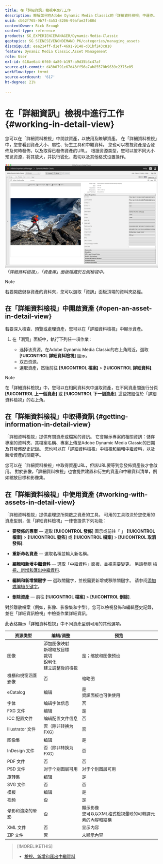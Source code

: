 ```yaml
---
title: 在「詳細資訊」檢視中進行工作
description: 瞭解如何在Adobe Dynamic Media Classic的「詳細資料檢視」中運作。
uuid: cb62f765-9b7f-4a53-8206-99afae2fb80d
contentOwner: Rick Brough
content-type: reference
products: SG_EXPERIENCEMANAGER/Dynamic-Media-Classic
geptopics: SG_SCENESEVENONDEMAND_PK/categories/managing_assets
discoiquuid: eaa214ff-d1ef-4691-9148-d01bf243c810
feature: Dynamic Media Classic,Asset Management
role: User
exl-id: 618ae6a4-6f60-4a80-b197-a9d35b3c47af
source-git-commit: d43b0791e67d43ff56a7ab85570b9639c2375e05
workflow-type: tm+mt
source-wordcount: '617'
ht-degree: 21%

---
```


# 在「詳細資訊」檢視中進行工作{#working-in-detail-view}

您可以在「詳細資料檢視」中開啟資產，以使用及瞭解資產。 在「詳細資料檢視」中，您會看到資產大小、屬性、衍生工具和中繼資料。 您也可以檢視資產是否發佈及何時發佈，以及取得已發佈資產的URL。 根据资源类型，您可以按不同大小预览资源，将其放大，并执行锐化、裁切以及其他格式设置操作。

<!-- 

Comment Type: remark
Last Modified By: Rick Brough (rbrough@adobe.com)
Last Modified Date: 2018-06-14T13:52:46.623-0400

<p>as_detail_view_popup.png found in Downloads on local in folder "scene7-images"</p>

 -->

![詳細資料檢視](/help/assets/image_0.img.png)
*「詳細資料檢視」，「資產庫」面板隱藏於左側檢視中。*

>[!NOTE]
>
>若要開啟儲存資產的資料夾，您可以選取「資訊」面板頂端的資料夾路徑。

## 在「詳細資料檢視」中開啟資產 {#open-an-asset-in-detail-view}

若要深入檢查、預覽或處理資產，您可以在「詳細資料檢視」中顯示資產。

1. 在「瀏覽」面板中，執行下列任一項作業：

   * 选择该资源。在Adobe Dynamic Media Classic的右上角附近，選取 **[!UICONTROL 詳細資料檢視]** 圖示。
   * 双击资源。
   * 選取資產，然後前往 **[!UICONTROL 檔案]** > **[!UICONTROL 詳細資料]**.

>[!NOTE]
>
>在「詳細資料檢視」中，您可以在相同資料夾中選取資產，在不同資產間進行分頁 **[!UICONTROL 上一個資產]** 或 **[!UICONTROL 下一個資產]**. 這些按鈕位於「詳細資料檢視」的右上角。

## 在「詳細資料檢視」中取得資訊 {#getting-information-in-detail-view}

「詳細資料檢視」提供有關資產或檔案的資訊。 它會顯示專案的相關資訊：儲存專案的資料夾、其檔案名稱、專案上傳至Adobe Dynamic Media Classic的日期及其發佈歷史記錄。 您也可以在「詳細資料檢視」中檢視和編輯中繼資料，以及新增資產的關鍵字。

您可以在「詳細資料檢視」中取得資產URL，但該URL要等到您發佈資產後才會啟用。 對於影像，「詳細資料檢視」也會提供建置和衍生的資產和中繼資料清單，例如縮放目標和影像集。

## 在「詳細資料檢視」中使用資產 {#working-with-assets-in-detail-view}

「詳細資料檢視」提供處理您所開啟之資產的工具。 可用的工具取決於您使用的資產型別，但「詳細資料檢視」一律會提供下列功能：

* **要發佈的專案**  — 選取 **[!UICONTROL 發佈]** 圖示或前往「 」 **[!UICONTROL 檔案]** > **[!UICONTROL 發佈]** 或 **[!UICONTROL 檔案]** > **[!UICONTROL 取消發佈]**.

* **重新命名資產**  — 選取名稱並輸入新名稱。

* **編輯和新增中繼資料**  — 選取「中繼資料」面板，並視需要變更。 另請參閱 [檢視、新增和匯出中繼資料](/help/viewing-adding-exporting-metadata.md).

* **編輯和新增關鍵字**  — 選取關鍵字，並視需要新增或移除關鍵字。 请参阅[添加或编辑关键字](/help/viewing-adding-exporting-metadata.md)。

* **刪除資產**  — 前往 **[!UICONTROL 檔案]** > **[!UICONTROL 刪除]**.

對於離散檔案（例如，影像、影像集和字型），您可以檢視發佈和編輯歷史記錄，並在「詳細資訊檢視」中檢查作業詳細資訊。

此表格顯示「詳細資料檢視」中不同資產型別可用的其他選項。

| 资源类型 | 编辑/调整 | 预览 |
| --- | --- | --- |
| 图像 | 添加图像映射<br>新增縮放目標<br>裁切<br>銳利化<br>建立調整後的檢視 | 是；缩放和图像预设 |
| 機櫃和視窗涵蓋影像 | 否 | 缩略图 |
| eCatalog | 编辑 | 是<br>資訊面板也可供使用 |
| 字体 | 编辑字体信息 | 否 |
| FXG 文件 | 编辑 | 是 |
| ICC 配置文件 | 编辑配置文件信息 | 否 |
| Illustrator 文件 | 否（除非转换为 FXG） | 否 |
| 图像集 | 编辑 | 是 |
| InDesign 文件 | 否（除非转换为 FXG） | 否 |
| PDF 文件 | 否 | 否 |
| PSD 文件 | 对于个别图层可用 | 对于个别图层可用 |
| 旋转集 | 编辑 | 是 |
| SVG 文件 | 否 | 否 |
| 模板 | 编辑 | 是 |
| 视频 | 否 | 是 |
| 晕影和渲染的晕影 | 否 | 顯示影像<br>您可以以XML格式檢視暈映的可轉譯元素的內容和結構 |
| XML 文件 | 否 | 显示内容 |
| ZIP 文件 | 否 | 未顯示內容 |

>[!MORELIKETHIS]
>
>* [檢視、新增和匯出中繼資料](viewing-adding-exporting-metadata.md#viewing_adding_and_exporting_metadata)

